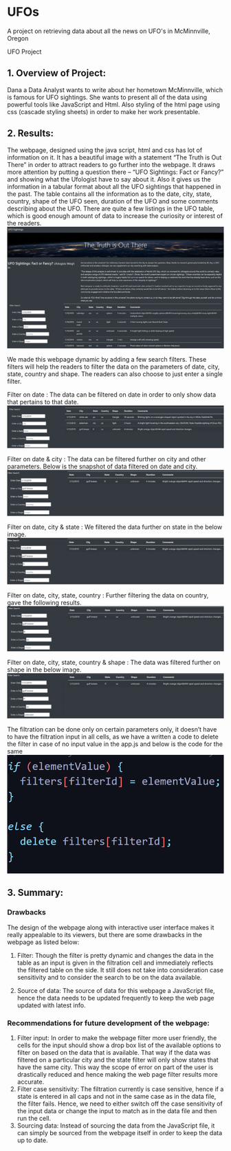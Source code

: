 # UFOs
A project on retrieving data about all the news on UFO's in McMinnville, Oregon


UFO Project
## 1. Overview of Project:
Dana a Data Analyst wants to write about her hometown McMinnville, which is famous for UFO sightings. She wants to present all of the data using powerful tools like JavaScript and Html. Also styling of the html page using css (cascade styling sheets) in order to make her work presentable.
	 

## 2. Results: 
The webpage, designed using the java script, html and css has lot of information on it. It has a beautiful image with a statement “The Truth is Out There” in order to attract readers to go further into the webpage. It draws more attention by putting a question there – “UFO Sightings: Fact or Fancy?” and showing what the Ufologist have to say about it. Also it gives us the information in a tabular format about all the UFO sightings that happened in the past. The table contains all the information as to the date, city, state, country, shape of the UFO seen, duration of the UFO and some comments describing about the UFO. There are quite a few listings in the UFO table, which is good enough amount of data to increase the curiosity or interest of the readers.
![Webpage](Analysis/UFO_web_page.png)

We made this webpage dynamic by adding a few search filters. These filters will help the readers to filter the data on the parameters of date, city, state, country and shape. The readers can also choose to just enter a single filter.

Filter on date : The data can be filtered on date in order to only show data that pertains to that date.
![Date Filter](Analysis/UFO_filter_date.png)

Filter on date & city : The data can be filtered further on city and other parameters. Below is the snapshot of data filtered on date and city.
![Date & City Filter](Analysis/UFO_filter_date_city.png)

Filter on date, city & state : We filtered the data further on state in the below image.
![Date,City & state Filter](Analysis/UFO_filter_date_city_state.png)


Filter on date, city, state, country : Further filtering the data on country, gave the following results.
![Date,City,State,country Filter](Analysis/UFO_filter_date_city_state_country.png)

Filter on date, city, state, country & shape : The data was filtered further on shape in the below image.
![Date-City-State-country-shape Filter](Analysis/UFO_filter_date_city_state_country_shape.png) 	

The filtration can be done only on certain parameters only, it doesn’t have to have the filtration input in all cells, as we have a written a code to delete the filter in case of no input value in the app.js and below is the code for the same
![Delete filter](Analysis/If_else_code.png)

## 3. Summary:

### Drawbacks
The design of the webpage along with interactive user interface makes it really appealable to its viewers, but there are some drawbacks in the webpage as listed below:
1.	Filter: Though the filter is pretty dynamic and changes the data in the table as an input is given in the filtration cell and immediately reflects the filtered table on the side. It still does not take into consideration case sensitivity and to consider the search to be on the data available.

2.	Source of data: The source of data for this webpage a JavaScript file, hence the data needs to be updated frequently to keep the web page updated with latest info.

### Recommendations for future development of the webpage:
1.	Filter input: In order to make the webpage filter more user friendly, the cells for the input should show a drop box list of the available options to filter on based on the data that is available. That way if the data was filtered on a particular city and the state filter will only show states that have the same city. This way the scope of error on part of the user is drastically reduced and hence making the web page filter results more accurate.
2.	Filter case sensitivity: The filtration currently is case sensitive, hence if a state is entered in all caps and not in the same case as in the data file, the filter fails. Hence, we need to either switch off the case sensitivity of the input data or change the input to match as in the data file and then run the cell.
3.	Sourcing data: Instead of sourcing the data from the JavaScript file, it can simply be sourced from the webpage itself in order to keep the data up to date.
